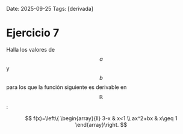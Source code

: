 Date: 2025-09-25
Tags: [derivada]

# Ejercicio 7

 
Halla los valores de  $$ a$$   y  $$ b$$   para los que la función siguiente es derivable en  $$ \mathbb{R}$$  :

$$
 f(x)=\left\{ \begin{array}{ll}
 3-x &  x<1 \\
 ax^2+bx &  x\geq 1
\end{array}\right.
$$
